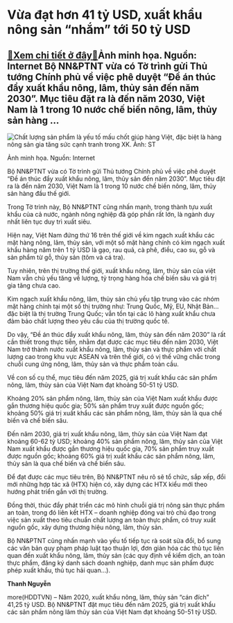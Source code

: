 Vừa đạt hơn 41 tỷ USD, xuất khẩu nông sản “nhắm” tới 50 tỷ USD
==============================================================

[:gift:Xem chi tiết ở đây:gift:](https://hddtvn.com/vua-dat-hon-41-ty-usd-xuat-khau-nong-san-nham-toi-50-ty-usd/)Ảnh minh họa. Nguồn: Internet Bộ NN&PTNT vừa có Tờ trình gửi Thủ tướng Chính phủ về việc phê duyệt “Đề án thúc đẩy xuất khẩu nông, lâm, thủy sản đến năm 2030”. Mục tiêu đặt ra là đến năm 2030, Việt Nam là 1 trong 10 nước chế biến nông, lâm, thủy sản hàng …
----------------------------------------------------------------------------------------------------------------------------------------------------------------------------------------------------------------------------------------------------------------





![Chất lượng sản phẩm là yếu tố mấu chốt giúp hàng Việt, đặc biệt là hàng nông sản gia tăng sức cạnh tranh trong XK.  	Ảnh: ST](https://hddtvn.com/wp-content/uploads/2021/01/3951_6-3.jpg "Chất lượng sản phẩm là yếu tố mấu chốt giúp hàng Việt, đặc biệt là hàng nông sản gia tăng sức cạnh tranh trong XK.  	Ảnh: ST")


Ảnh minh họa. Nguồn: Internet



Bộ NN&PTNT vừa có Tờ trình gửi Thủ tướng Chính phủ về việc phê duyệt “Đề án thúc đẩy xuất khẩu nông, lâm, thủy sản đến năm 2030”. Mục tiêu đặt ra là đến năm 2030, Việt Nam là 1 trong 10 nước chế biến nông, lâm, thủy sản hàng đầu thế giới.


Trong Tờ trình này, Bộ NN&PTNT cũng nhấn mạnh, trong thành tựu xuất khẩu của cả nước, ngành nông nghiệp đã góp phần rất lớn, là ngành duy nhất liên tục duy trì xuất siêu.


Hiện nay, Việt Nam đứng thứ 16 trên thế giới về kim ngạch xuất khẩu các mặt hàng nông, lâm, thủy sản, với một số mặt hàng chính có kim ngạch xuất khẩu hàng năm trên 1 tỷ USD là gạo, rau quả, cà phê, điều, cao su, gỗ và sản phẩm từ gỗ, thủy sản (tôm và cá tra).


Tuy nhiên, trên thị trường thế giới, xuất khẩu nông, lâm, thủy sản của việt Nam vẫn chủ yếu tăng về lượng, tỷ trọng hàng hóa chế biến sâu và giá trị gia tăng chưa cao.


Kim ngạch xuất khẩu nông, lâm, thủy sản chủ yếu tập trung vào các nhóm mặt hàng chính tại một số thị trường như: Trung Quốc, Mỹ, EU, Nhật Bản… đặc biệt là thị trường Trung Quốc; vẫn tồn tại các lô hàng xuất khẩu chưa đảm bảo chất lượng theo yêu cầu của thị trường quốc tế.


Do vậy, “Đề án thúc đẩy xuất khẩu nông, lâm, thủy sản đến năm 2030” là rất cần thiết trong thực tiễn, nhằm đạt được các mục tiêu đến năm 2030, Việt Nam trở thành nước xuất khẩu nông, lâm, thủy sản và thực phẩm với chất lượng cao trong khu vực ASEAN và trên thế giới, có vị thế vững chắc trong chuỗi cung ứng nông, lâm, thủy sản và thực phẩm toàn cầu.


Về con số cụ thể, mục tiêu đến năm 2025, giá trị xuất khẩu các sản phẩm nông, lâm, thủy sản của Việt Nam đạt khoảng 50-51 tỷ USD.


Khoảng 20% sản phẩm nông, lâm, thủy sản của Việt Nam xuất khẩu được gắn thương hiệu quốc gia; 50% sản phẩm truy xuất được nguồn gốc; khoảng 50% giá trị xuất khẩu các sản phẩm nông, lâm, thủy sản là qua chế biến và chế biến sâu.


Đến năm 2030, giá trị xuất khẩu nông, lâm, thủy sản của Việt Nam đạt khoảng 60-62 tỷ USD; khoảng 40% sản phẩm nông, lâm, thủy sản của Việt Nam xuất khẩu được gắn thương hiệu quốc gia, 70% sản phẩm truy xuất được nguồn gốc; khoảng 60% giá trị xuất khẩu các sản phẩm nông, lâm, thủy sản là qua chế biến và chế biến sâu.


Để đạt được các mục tiêu trên, Bộ NN&PTNT nêu rõ sẽ tổ chức, sắp xếp, đổi mới những hợp tác xã (HTX) hiện có, xây dựng các HTX kiểu mới theo hướng phát triển gắn với thị trường.


Đồng thời, thúc đẩy phát triển các mô hình chuỗi giá trị nông sản thực phẩm an toàn, trong đó liên kết HTX – doanh nghiệp đóng vai trò chủ đạo trong việc sản xuất theo tiêu chuẩn chất lượng an toàn thực phẩm, có truy xuất nguồn gốc, xây dựng thương hiệu nông, lâm, thủy sản.


Bộ NN&PTNT cũng nhấn mạnh vào yếu tố tiếp tục rà soát sửa đổi, bổ sung các văn bản quy phạm pháp luật tạo thuận lợi, đơn giản hóa các thủ tục liên quan đến xuất khẩu nông, lâm, thủy sản (các quy định về kiểm dịch, an toàn thực phẩm, đăng ký danh sách doanh nghiệp, danh mục sản phẩm được phép xuất khẩu, thủ tục hải quan…).




**Thanh Nguyễn**



more(HDDTVN) – Năm 2020, xuất khẩu nông, lâm, thủy sản “cán đích” 41,25 tỷ USD. Bộ NN&PTNT đặt mục tiêu đến năm 2025, giá trị xuất khẩu các sản phẩm nông lâm thủy sản của Việt Nam đạt khoảng 50-51 tỷ USD.

